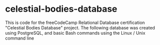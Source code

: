 # celestial-bodies-database

This is code for the freeCodeCamp Relational Database certification "Celestial Bodies Database" project. The following database was created using PostgreSQL, and basic Bash commands using the Linux / Unix command line
